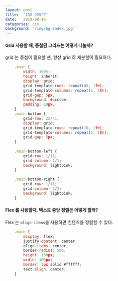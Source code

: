 ```yaml
---
layout: post
title:  "CSS 이야기"
date:   2019-08-16
categories: css
background: '/img/bg-index.jpg'
---
```


#### Grid 사용할 때, 중첩된 그리드는 어떻게 나눌까?
grid 는 중첩이 필요할 땐, 항상 grid 로 재분할이 필요하다. 
 
``` js
    .main {
        width: 100%;
        height: inherit;
        display: grid;
        grid-template-rows: repeat(40, 1fr);
        grid-template-columns: repeat(1, 1fr);
        grid-gap: 5px;
        background: #ccccee;
        padding: 10px;
    }
    .main-bottom {
        grid-row: 25/41;
        display: grid;
        grid-template-rows: repeat(10, 1fr);
        grid-template-columns: repeat(2, 1fr);
        grid-gap: 5px;
    }
    
    .main-bottom-left {
        grid-row: 1/11;
        grid-column: 1/1;
        background: lightpink;
    }
    
    .main-bottom-right {
        grid-row: 1/11;
        grid-column: 2/2;
        background: lightpink;
    }
```

#### Flex 를 사용할때, 텍스트 중앙 정렬은 어떻게 할까?
Flex 는 `align-items`를 사용하면 컨텐츠를 정렬할 수 있다. 

``` js
    .main {
        display: flex;
        justify-content: center;
        align-items: center;
        border-radius: 50%;
        height: 100px;
        width: 100px;
        border: 1px solid #ffffff;
        text-align: center;
    }
```